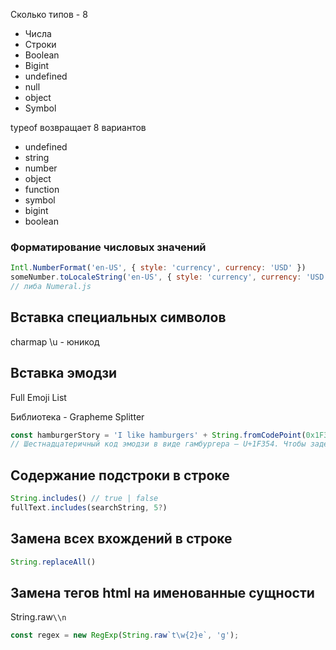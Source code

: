 Сколько типов - 8
- Числа
- Строки
- Boolean
- Bigint
- undefined
- null
- object
- Symbol

typeof возвращает 8 вариантов
- undefined
- string
- number
- object
- function
- symbol
- bigint
- boolean

### Форматирование числовых значений
```js
Intl.NumberFormat('en-US', { style: 'currency', currency: 'USD' })
someNumber.toLocaleString('en-US', { style: 'currency', currency: 'USD' })
// либа Numeral.js
```

## Вставка специальных символов

charmap
\u - юникод

## Вставка эмодзи

Full Emoji List

Библиотека - Grapheme Splitter

```js
const hamburgerStory = 'I like hamburgers' + String.fromCodePoint(0x1F354); 
// Шестнадцатеричный код эмодзи в виде гамбургера — U+1F354. Чтобы задействовать его в fromCodePoint(), нужно заменить префикс U+ на 0x.
```

## Содержание подстроки в строке

```js
String.includes() // true | false
fullText.includes(searchString, 5?)
```

## Замена всех вхождений в строке

```js
String.replaceAll()
```

## Замена тегов html на именованные сущности

String.raw`\\n`

```js
const regex = new RegExp(String.raw`t\w{2}e`, 'g');
```

